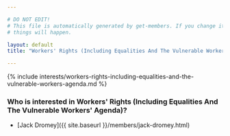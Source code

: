 ```yaml
---

# DO NOT EDIT!
# This file is automatically generated by get-members. If you change it, bad
# things will happen.

layout: default
title: "Workers' Rights (Including Equalities And The Vulnerable Workers' Agenda)"

---
```


{% include interests/workers-rights-including-equalities-and-the-vulnerable-workers-agenda.md %}

### Who is interested in Workers' Rights (Including Equalities And The Vulnerable Workers' Agenda)?


* [Jack Dromey]({{ site.baseurl }}/members/jack-dromey.html)
